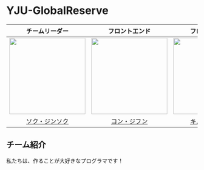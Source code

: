 # YJU-GlobalReserve

|チームリーダー|フロントエンド|フロントエンド|バックエンド|
|:--:|:--:|:--:|:--:|
|<img src='https://avatars.githubusercontent.com/u/108247620?v=4' width='200px'>|<img src='https://avatars.githubusercontent.com/u/108657822?v=4' width='200px'>|<img src='https://avatars.githubusercontent.com/u/73512015?v=4' width='200px'>|<img src='https://avatars.githubusercontent.com/u/121005570?v=4' width='200px'>|
|<a href='https://github.com/Lainari'>ソク・ジンソク</a>|<a href='https://github.com/jihun1844'>コン・ジフン</a>|<a href='https://github.com/lifetime909'>キム・イルゴン</a>|<a href='https://github.com/simsunghwan'>シム・ソンハン</a>

## チーム紹介
<p>私たちは、作ることが大好きなプログラマです！</p>
